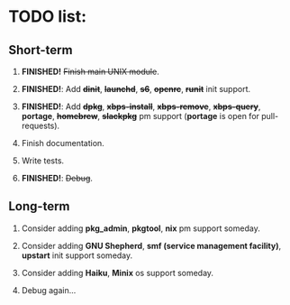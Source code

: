 # TODO list:

## Short-term

1) **FINISHED!** ~~Finish main UNIX module~~.

2) **FINISHED!**: Add ~~**dinit**~~, ~~**launchd**~~, ~~**s6**~~, ~~**openrc**~~, ~~**runit**~~ init support.

3) **FINISHED!**: Add ~~**dpkg**~~, ~~**xbps-install**~~, ~~**xbps-remove**~~, ~~**xbps-query**~~, **portage**, ~~**homebrew**~~, ~~**slackpkg**~~ pm support (**portage** is open for pull-requests).

4) Finish documentation.

5) Write tests.

6) **FINISHED!**: ~~Debug~~.

## Long-term

1) Consider adding **pkg_admin**, **pkgtool**, **nix** pm support someday.

2) Consider adding **GNU Shepherd**, **smf (service management facility)**, **upstart** init support someday.

3) Consider adding **Haiku**, **Minix** os support someday.

4) Debug again...

